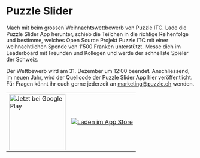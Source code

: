 # Puzzle Slider

Mach mit beim grossen Weihnachtswettbewerb von Puzzle ITC. Lade die Puzzle Slider App herunter, schieb die Teilchen in die richtige Reihenfolge und bestimme, welches Open Source Projekt Puzzle ITC mit einer weihnachtlichen Spende von 1'500 Franken unterstützt. Messe dich im Leaderboard mit Freunden und Kollegen und werde der schnellste Spieler der Schweiz. 

Der Wettbewerb wird am 31. Dezember um 12:00 beendet. Anschliessend, im neuen Jahr, wird der Quellcode der Puzzle Slider App
hier veröffentlicht. Für Fragen könnt ihr euch gerne jederzeit an marketing@puzzle.ch wenden.

<table style="border:none; border-color: white;" border="0" cellspacing="0" cellpadding="0">
<tr>
<td>
<a href='https://play.google.com/store/apps/details?id=ch.puzzle.SlideApp&pcampaignid=MKT-Other-global-all-co-prtnr-py-PartBadge-Mar2515-1'><img alt='Jetzt bei Google Play' src='https://play.google.com/intl/en_us/badges/images/generic/de_badge_web_generic.png' width="150"/></a> 
</td>
<td>
<a href='https://itunes.apple.com/app/puzzle-slider/id1180125843?mt=8'><img alt='Laden im App Store' src='https://devimages.apple.com.edgekey.net/app-store/marketing/guidelines/images/badge-download-on-the-app-store-de.svg'/></a>
</td>
</tr>
</table>

